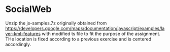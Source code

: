# SocialWeb
Unzip the js-samples.7z originally obtained from https://developers.google.com/maps/documentation/javascript/examples/layer-kml-features with modified ts file to fit the purpose of the assignment. 
THe location is fixed according to a previous exercise and is centered accordingly. 
